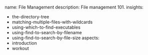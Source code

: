 name: File Management
description: File management 101.
insights:
  - the-directory-tree
  - matching-multiple-files-with-wildcards
  - using-which-to-find-executables
  - using-find-to-search-by-filename
  - using-find-to-search-by-file-size
aspects:
  - introduction
  - workout
